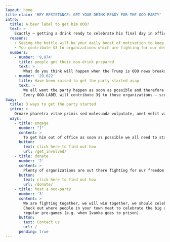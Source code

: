 ```yaml
---
layout: home
title-claim: 'HEY RESISTANCE: GET YOUR DRINK READY FOR THE OOO-PARTY'
intro:
  title: A beer label to get him OOO?
  text: >
    Exactly – getting a drink ready to celebrate his final day in office is powerful for two reasons.
  reasons:
    - Seeing the bottle will be your daily boost of motivation to keep fighting.
    - You contribute $3 to organizations which are fighting for our democracy and freedom.
  numbers:
    - number: '9,874'
      title: people got their ooo-drink prepared
      text: >
        What do you think will happen when the Trump is OOO news breaks? Exactly! Millions will celebrate, and 9,874 of them will have a drink together.
    - number: '29,622'
      title: Have been raised to get the party started asap
      text: >
        We all want the party happen as soon as possible and therefore  we support organizations who fight all Trump stands for.
        Every OOO-LABEL will contribute 3$ to those organizations – scroll down to get your label.
3way:
  title: 3 ways to get the party started
  intro: >
    Ornare pharetra vitae primis sed malesuada vulputate, amet velit varius integer efficitur dignissim, penatibus bibendum etiam tristique laoreet.
  ways:
    - title: engage
      number: "1"
      content: >
        To get him out of office as soon as possible we all need to stand up. There are plenty of ways to be politically active. We have some suggestions for you.
      button:
        text: click here to find out how
        url: /get_involved/
    - title: donate
      number: '2'
      content: >
        Plenty of organizations are out there fighting for our freedom! Support them – we provide you with an overview of organizations you can give money to or support in a more active way (see #1). By getting an OOO-drink you will donate 5$ to such organizations.
      button:
        text: click here to find out how
        url: /donate/
    - title: host a ooo-party
      number: '3'
      content: >
        We are fighting together, we will win together, we should celebrate together.
        Check out where people in your town meet to celebrate the big day and meet for
        regular pre-games (e.g. when Ivanka goes to prison).
      button:
        text: Contact us
        url: /
      pending: true
---
```

